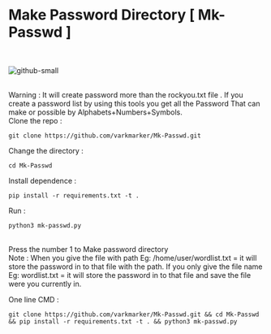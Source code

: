 # Make Password Directory [ Mk-Passwd ]

<br>


![github-small](https://github.com/varkmarker/Cracker/Image/Mk-Passwd_banner.png)

<br>
Warning : It will create password more than the rockyou.txt file . If you create a password list by using this tools you get all the Password That can make or possible  by Alphabets+Numbers+Symbols.
<br>
Clone the repo : 

    git clone https://github.com/varkmarker/Mk-Passwd.git

Change the directory :

    cd Mk-Passwd

Install dependence : 
       
    pip install -r requirements.txt -t . 

Run : 

    python3 mk-passwd.py
<br>
Press the number 1 to Make password directory
<br>
Note : When you give the file with path Eg: /home/user/wordlist.txt = it will store the password in to that file with the path. If you only give the file name Eg: wordlist.txt = it will store the password in to that file and save the file were you currently in.

One line CMD :

    git clone https://github.com/varkmarker/Mk-Passwd.git && cd Mk-Passwd && pip install -r requirements.txt -t . && python3 mk-passwd.py
